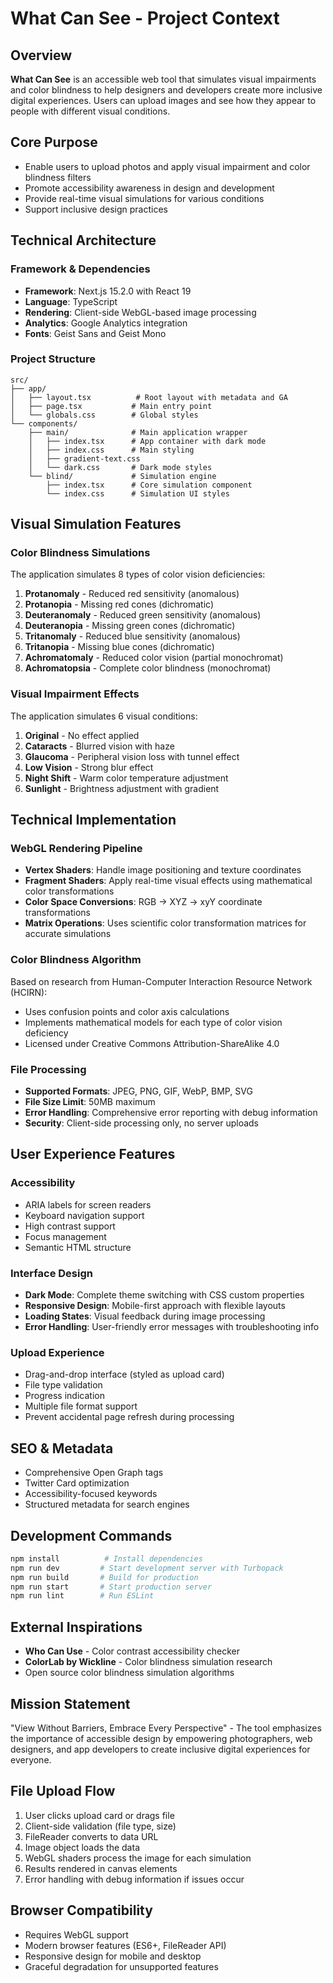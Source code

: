# What Can See - Project Context

## Overview
**What Can See** is an accessible web tool that simulates visual impairments and color blindness to help designers and developers create more inclusive digital experiences. Users can upload images and see how they appear to people with different visual conditions.

## Core Purpose
- Enable users to upload photos and apply visual impairment and color blindness filters
- Promote accessibility awareness in design and development
- Provide real-time visual simulations for various conditions
- Support inclusive design practices

## Technical Architecture

### Framework & Dependencies
- **Framework**: Next.js 15.2.0 with React 19
- **Language**: TypeScript
- **Rendering**: Client-side WebGL-based image processing
- **Analytics**: Google Analytics integration
- **Fonts**: Geist Sans and Geist Mono

### Project Structure
```
src/
├── app/
│   ├── layout.tsx          # Root layout with metadata and GA
│   ├── page.tsx           # Main entry point
│   └── globals.css        # Global styles
└── components/
    ├── main/              # Main application wrapper
    │   ├── index.tsx      # App container with dark mode
    │   ├── index.css      # Main styling
    │   ├── gradient-text.css
    │   └── dark.css       # Dark mode styles
    └── blind/             # Simulation engine
        ├── index.tsx      # Core simulation component
        └── index.css      # Simulation UI styles
```

## Visual Simulation Features

### Color Blindness Simulations
The application simulates 8 types of color vision deficiencies:

1. **Protanomaly** - Reduced red sensitivity (anomalous)
2. **Protanopia** - Missing red cones (dichromatic)
3. **Deuteranomaly** - Reduced green sensitivity (anomalous)
4. **Deuteranopia** - Missing green cones (dichromatic)
5. **Tritanomaly** - Reduced blue sensitivity (anomalous)
6. **Tritanopia** - Missing blue cones (dichromatic)
7. **Achromatomaly** - Reduced color vision (partial monochromat)
8. **Achromatopsia** - Complete color blindness (monochromat)

### Visual Impairment Effects
The application simulates 6 visual conditions:

1. **Original** - No effect applied
2. **Cataracts** - Blurred vision with haze
3. **Glaucoma** - Peripheral vision loss with tunnel effect
4. **Low Vision** - Strong blur effect
5. **Night Shift** - Warm color temperature adjustment
6. **Sunlight** - Brightness adjustment with gradient

## Technical Implementation

### WebGL Rendering Pipeline
- **Vertex Shaders**: Handle image positioning and texture coordinates
- **Fragment Shaders**: Apply real-time visual effects using mathematical color transformations
- **Color Space Conversions**: RGB → XYZ → xyY coordinate transformations
- **Matrix Operations**: Uses scientific color transformation matrices for accurate simulations

### Color Blindness Algorithm
Based on research from Human-Computer Interaction Resource Network (HCIRN):
- Uses confusion points and color axis calculations
- Implements mathematical models for each type of color vision deficiency
- Licensed under Creative Commons Attribution-ShareAlike 4.0

### File Processing
- **Supported Formats**: JPEG, PNG, GIF, WebP, BMP, SVG
- **File Size Limit**: 50MB maximum
- **Error Handling**: Comprehensive error reporting with debug information
- **Security**: Client-side processing only, no server uploads

## User Experience Features

### Accessibility
- ARIA labels for screen readers
- Keyboard navigation support
- High contrast support
- Focus management
- Semantic HTML structure

### Interface Design
- **Dark Mode**: Complete theme switching with CSS custom properties
- **Responsive Design**: Mobile-first approach with flexible layouts
- **Loading States**: Visual feedback during image processing
- **Error Handling**: User-friendly error messages with troubleshooting info

### Upload Experience
- Drag-and-drop interface (styled as upload card)
- File type validation
- Progress indication
- Multiple file format support
- Prevent accidental page refresh during processing

## SEO & Metadata
- Comprehensive Open Graph tags
- Twitter Card optimization
- Accessibility-focused keywords
- Structured metadata for search engines

## Development Commands
```bash
npm install          # Install dependencies
npm run dev         # Start development server with Turbopack
npm run build       # Build for production
npm run start       # Start production server
npm run lint        # Run ESLint
```

## External Inspirations
- **Who Can Use** - Color contrast accessibility checker
- **ColorLab by Wickline** - Color blindness simulation research
- Open source color blindness simulation algorithms

## Mission Statement
"View Without Barriers, Embrace Every Perspective" - The tool emphasizes the importance of accessible design by empowering photographers, web designers, and app developers to create inclusive digital experiences for everyone.

## File Upload Flow
1. User clicks upload card or drags file
2. Client-side validation (file type, size)
3. FileReader converts to data URL
4. Image object loads the data
5. WebGL shaders process the image for each simulation
6. Results rendered in canvas elements
7. Error handling with debug information if issues occur

## Browser Compatibility
- Requires WebGL support
- Modern browser features (ES6+, FileReader API)
- Responsive design for mobile and desktop
- Graceful degradation for unsupported features